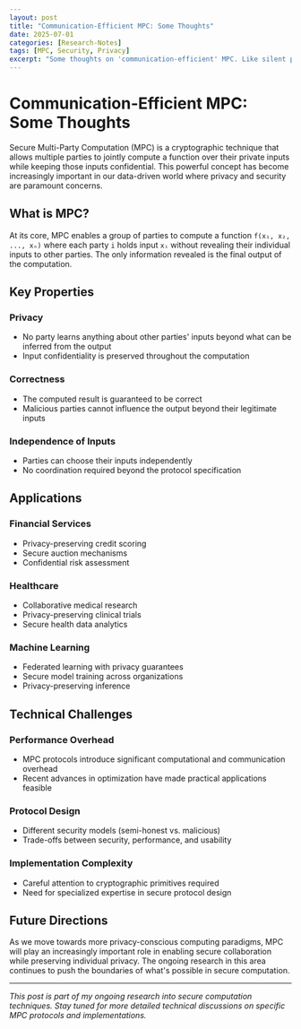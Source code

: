 ```yaml
---
layout: post
title: "Communication-Efficient MPC: Some Thoughts"
date: 2025-07-01
categories: [Research-Notes]
tags: [MPC, Security, Privacy]
excerpt: "Some thoughts on 'communication-efficient' MPC. Like silent preprocessing or silent execution."
---
```


# Communication-Efficient MPC: Some Thoughts

Secure Multi-Party Computation (MPC) is a cryptographic technique that allows multiple parties to jointly compute a function over their private inputs while keeping those inputs confidential. This powerful concept has become increasingly important in our data-driven world where privacy and security are paramount concerns.

## What is MPC?

At its core, MPC enables a group of parties to compute a function `f(x₁, x₂, ..., xₙ)` where each party `i` holds input `xᵢ` without revealing their individual inputs to other parties. The only information revealed is the final output of the computation.

## Key Properties

### Privacy
- No party learns anything about other parties' inputs beyond what can be inferred from the output
- Input confidentiality is preserved throughout the computation

### Correctness
- The computed result is guaranteed to be correct
- Malicious parties cannot influence the output beyond their legitimate inputs

### Independence of Inputs
- Parties can choose their inputs independently
- No coordination required beyond the protocol specification

## Applications

### Financial Services
- Privacy-preserving credit scoring
- Secure auction mechanisms
- Confidential risk assessment

### Healthcare
- Collaborative medical research
- Privacy-preserving clinical trials
- Secure health data analytics

### Machine Learning
- Federated learning with privacy guarantees
- Secure model training across organizations
- Privacy-preserving inference

## Technical Challenges

### Performance Overhead
- MPC protocols introduce significant computational and communication overhead
- Recent advances in optimization have made practical applications feasible

### Protocol Design
- Different security models (semi-honest vs. malicious)
- Trade-offs between security, performance, and usability

### Implementation Complexity
- Careful attention to cryptographic primitives required
- Need for specialized expertise in secure protocol design

## Future Directions

As we move towards more privacy-conscious computing paradigms, MPC will play an increasingly important role in enabling secure collaboration while preserving individual privacy. The ongoing research in this area continues to push the boundaries of what's possible in secure computation.

---

*This post is part of my ongoing research into secure computation techniques. Stay tuned for more detailed technical discussions on specific MPC protocols and implementations.*
